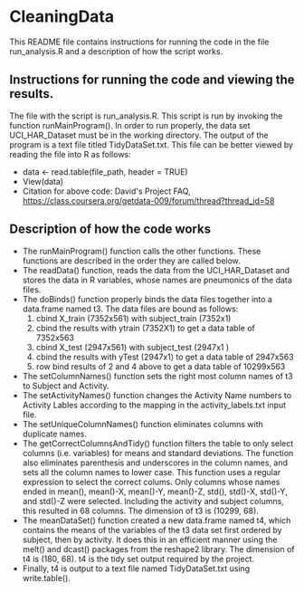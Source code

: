 CleaningData
============
This README file contains instructions for running the code in the file run_analysis.R and a description of how the script works.

## Instructions for running the code and viewing the results.
The file with the script is run_analysis.R.  This script is run by invoking the function runMainProgram().  In order to run properly, the data set UCI_HAR_Dataset must be in the working directory.  The output of the program is a text file titled TidyDataSet.txt.  This file can be better viewed by reading the file into R as follows:
* data <- read.table(file_path, header = TRUE)
* View(data)
* Citation for above code: David's Project FAQ, https://class.coursera.org/getdata-009/forum/thread?thread_id=58

## Description of how the code works
* The runMainProgram() function calls the other functions.  These functions are described in the order they are called below.
* The readData() function, reads the data from the UCI_HAR_Dataset and stores the data in R variables, whose names are pneumonics of the data files.
* The doBinds() function properly binds the data files together into a data.frame named t3.  The data files are bound as follows:
  1. cbind X_train (7352x561) with subject_train (7352x1)
  2. cbind the results with ytrain (7352X1)  to get a data table of 7352x563
  3. cbind X_test (2947x561) with subject_test (2947x1 )
  4. cbind the results with yTest (2947x1) to get a data table of 2947x563
  5. row bind results of 2 and 4 above to get a data table of 10299x563
* The setColumnNames() function sets the right most column names of t3 to Subject and Activity.
* The setActivityNames() function changes the Activity Name numbers to Activity Lables according to the mapping in the activity_labels.txt input file.
* The setUniqueColumnNames() function eliminates columns with duplicate names.
* The getCorrectColumnsAndTidy() function filters the table to only select columns (i.e. variables) for means and standard deviations.  The function also eliminates parenthesis and underscores in the column names, and sets all the column names to lower case.  This function uses a regular expression to select the correct colums.  Only columns whose names ended in mean(), mean()-X, mean()-Y, mean()-Z, std(), std()-X, std()-Y, and std()-Z were selected.  Including the activity and subject columns, this resulted in 68 columns.  The dimension of t3 is (10299, 68).
* The meanDataSet() function created a new data.frame named t4, which contains the means of the variables of the t3 data set first ordered by subject, then by activity.  It does this in an efficient manner using the melt() and dcast() packages from the reshape2 library.  The dimension of t4 is (180, 68). t4 is the tidy set output required by the project.
* Finally, t4 is output to a text file named TidyDataSet.txt using write.table().
